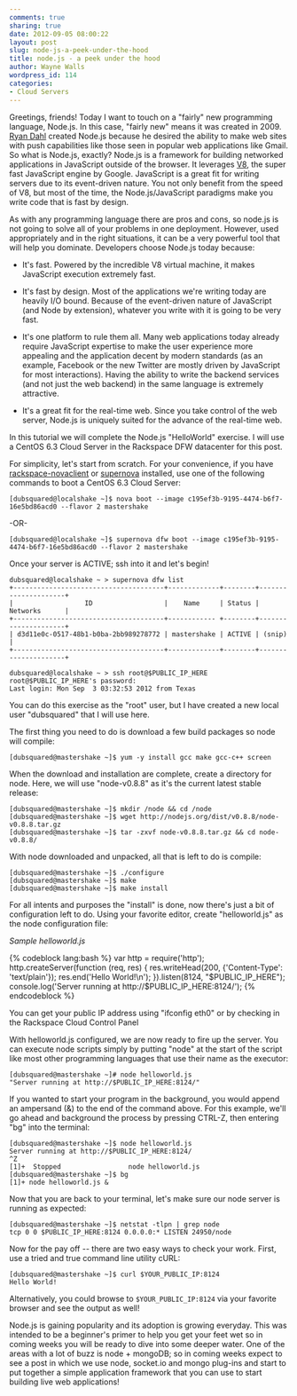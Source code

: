 ```yaml
---
comments: true
sharing: true
date: 2012-09-05 08:00:22
layout: post
slug: node-js-a-peek-under-the-hood
title: node.js - a peek under the hood
author: Wayne Walls
wordpress_id: 114
categories:
- Cloud Servers
---
```


Greetings, friends! Today I want to touch on a "fairly" new programming language, Node.js. In this case, "fairly new" means it was created in 2009. [Ryan Dahl](https://twitter.com/ryah) created Node.js because he desired the ability to make web sites with push capabilities like those seen in popular web applications like Gmail. So what is Node.js, exactly? Node.js is a framework for building networked applications in JavaScript outside of the browser. It leverages [V8](http://code.google.com/p/v8/), the super fast JavaScript engine by Google. JavaScript is a great fit for writing servers due to its event-driven nature. You not only benefit from the speed of V8, but most of the time, the Node.js/JavaScript paradigms make you write code that is fast by design.
<!-- more -->
As with any programming language there are pros and cons, so node.js is not going to solve all of your problems in one deployment. However, used appropriately and in the right situations, it can be a very powerful tool that will help you dominate. Developers choose Node.js today because:



	
  * It's fast. Powered by the incredible V8 virtual machine, it makes JavaScript execution extremely fast.

	
  * It's fast by design. Most of the applications we're writing today are heavily I/O bound. Because of the event-driven nature of JavaScript (and Node by extension), whatever you write with it is going to be very fast.

	
  * It's one platform to rule them all. Many web applications today already require JavaScript expertise to make the user experience more appealing and the application decent by modern standards (as an example, Facebook or the new Twitter are mostly driven by JavaScript for most interactions). Having the ability to write the backend services (and not just the web backend) in the same language is extremely attractive.

	
  * It's a great fit for the real-time web. Since you take control of the web server, Node.js is uniquely suited for the advance of the real-time web.


In this tutorial we will complete the Node.js "HelloWorld" exercise. I will use a CentOS 6.3 Cloud Server in the Rackspace DFW datacenter for this post.

For simplicity, let's start from scratch. For your convenience, if you have [rackspace-novaclient](http://devops.rackspace.com/getting-started-using-python-novaclient-to-manage-cloud-servers.html) or [supernova](https://github.com/rackerhacker/supernova) installed, use one of the following commands to boot a CentOS 6.3 Cloud Server:

    
    [dubsquared@localshake ~]$ nova boot --image c195ef3b-9195-4474-b6f7-16e5bd86acd0 --flavor 2 mastershake
    
-OR-
    
    [dubsquared@localshake ~]$ supernova dfw boot --image c195ef3b-9195-4474-b6f7-16e5bd86acd0 --flavor 2 mastershake


Once your server is ACTIVE; ssh into it and let's begin!

    
    dubsquared@localshake ~ > supernova dfw list
    +--------------------------------------+-------------+--------+---------------------+
    |                  ID                  |    Name     | Status |       Networks      |
    +--------------------------------------+------------ +--------+---------------------+
    | d3d11e0c-0517-48b1-b0ba-2bb989278772 | mastershake | ACTIVE | (snip)              |
    +--------------------------------------+-------------+--------+---------------------+
    
    dubsquared@localshake ~ > ssh root@$PUBLIC_IP_HERE
    root@$PUBLIC_IP_HERE's password: 
    Last login: Mon Sep  3 03:32:53 2012 from Texas


You can do this exercise as the "root" user, but I have created a new local user "dubsquared" that I will use here.

The first thing you need to do is download a few build packages so node will compile:

    
    [dubsquared@mastershake ~]$ yum -y install gcc make gcc-c++ screen


When the download and installation are complete, create a directory for node. Here, we will use "node-v0.8.8" as it's the current latest stable release:

    
    [dubsquared@mastershake ~]$ mkdir /node && cd /node
    [dubsquared@mastershake ~]$ wget http://nodejs.org/dist/v0.8.8/node-v0.8.8.tar.gz
    [dubsquared@mastershake ~]$ tar -zxvf node-v0.8.8.tar.gz && cd node-v0.8.8/


With node downloaded and unpacked, all that is left to do is compile:

    
    [dubsquared@mastershake ~]$ ./configure
    [dubsquared@mastershake ~]$ make
    [dubsquared@mastershake ~]$ make install


For all intents and purposes the "install" is done, now there's just a bit of configuration left to do. Using your favorite editor, create "helloworld.js" as the node configuration file:

_Sample helloworld.js_

{% codeblock lang:bash %}
var http = require('http');
http.createServer(function (req, res) {
res.writeHead(200, {'Content-Type': 'text/plain'});
res.end('Hello World!\n');
}).listen(8124, "$PUBLIC_IP_HERE");
console.log('Server running at http://$PUBLIC_IP_HERE:8124/');
{% endcodeblock %}

You can get your public IP address using "ifconfig eth0" or by checking in the Rackspace Cloud Control Panel

With helloworld.js configured, we are now ready to fire up the server. You can execute node scripts simply by putting "node" at the start of the script like most other programming languages that use their name as the executor:

    
    [dubsquared@mastershake ~]# node helloworld.js
    "Server running at http://$PUBLIC_IP_HERE:8124/"


If you wanted to start your program in the background, you would append an ampersand (&) to the end of the command above. For this example, we'll go ahead and background the process by pressing CTRL-Z, then entering "bg" into the terminal:

    
    [dubsquared@mastershake ~]$ node helloworld.js
    Server running at http://$PUBLIC_IP_HERE:8124/
    ^Z
    [1]+  Stopped                 node helloworld.js
    [dubsquared@mastershake ~]$ bg
    [1]+ node helloworld.js &


Now that you are back to your terminal, let's make sure our node server is running as expected:

    
    [dubsquared@mastershake ~]$ netstat -tlpn | grep node
    tcp 0 0 $PUBLIC_IP_HERE:8124 0.0.0.0:* LISTEN 24950/node


Now for the pay off -- there are two easy ways to check your work. First, use a tried and true command line utility cURL:

    
    [dubsquared@mastershake ~]$ curl $YOUR_PUBLIC_IP:8124
    Hello World!


Alternatively, you could browse to `$YOUR_PUBLIC_IP:8124` via your favorite browser and see the output as well!

Node.js is gaining popularity and its adoption is growing everyday. This was intended to be a beginner's primer to help you get your feet wet so in coming weeks you will be ready to dive into some deeper water. One of the areas with a lot of buzz is node + mongoDB; so in coming weeks expect to see a post in which we use node, socket.io and mongo plug-ins and start to put together a simple application framework that you can use to start building live web applications!
